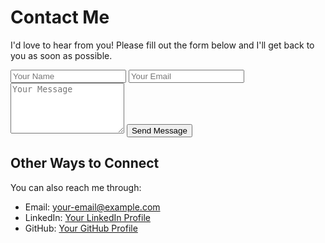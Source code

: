 # Contact Me

I'd love to hear from you! Please fill out the form below and I'll get back to you as soon as possible.

<form class="contact-form" action="/submit" method="POST">
    <input type="text" name="name" placeholder="Your Name" required>
    <input type="email" name="email" placeholder="Your Email" required>
    <textarea name="message" placeholder="Your Message" rows="5" required></textarea>
    <button type="submit">Send Message</button>
</form>

## Other Ways to Connect

You can also reach me through:
- Email: [your-email@example.com](mailto:your-email@example.com)
- LinkedIn: [Your LinkedIn Profile](https://linkedin.com/in/yourprofile)
- GitHub: [Your GitHub Profile](https://github.com/yourusername) 
